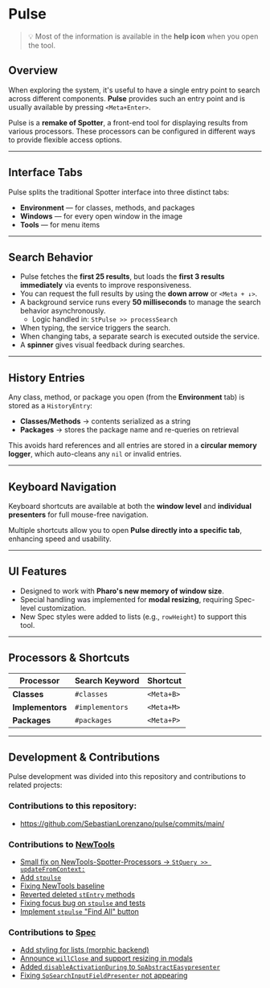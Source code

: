 # Pulse

> 💡 Most of the information is available in the **help icon** when you open the tool.

## Overview

When exploring the system, it's useful to have a single entry point to search across different components. **Pulse** provides such an entry point and is usually available by pressing `<Meta+Enter>`.

Pulse is a **remake of Spotter**, a front-end tool for displaying results from various processors. These processors can be configured in different ways to provide flexible access options.

---

## Interface Tabs

Pulse splits the traditional Spotter interface into three distinct tabs:

- **Environment** — for classes, methods, and packages  
- **Windows** — for every open window in the image  
- **Tools** — for menu items  

---

## Search Behavior

- Pulse fetches the **first 25 results**, but loads the **first 3 results immediately** via events to improve responsiveness.
- You can request the full results by using the **down arrow** or `<Meta + ↓>`.
- A background service runs every **50 milliseconds** to manage the search behavior asynchronously.
  - Logic handled in: `StPulse >> processSearch`
- When typing, the service triggers the search.
- When changing tabs, a separate search is executed outside the service.
- A **spinner** gives visual feedback during searches.

---

## History Entries

Any class, method, or package you open (from the **Environment** tab) is stored as a `HistoryEntry`:

- **Classes/Methods** → contents serialized as a string  
- **Packages** → stores the package name and re-queries on retrieval  

This avoids hard references and all entries are stored in a **circular memory logger**, which auto-cleans any `nil` or invalid entries.

---

## Keyboard Navigation

Keyboard shortcuts are available at both the **window level** and **individual presenters** for full mouse-free navigation.

Multiple shortcuts allow you to open **Pulse directly into a specific tab**, enhancing speed and usability.

---

## UI Features

- Designed to work with **Pharo's new memory of window size**.
- Special handling was implemented for **modal resizing**, requiring Spec-level customization.
- New Spec styles were added to lists (e.g., `rowHeight`) to support this tool.

---

## Processors & Shortcuts

| Processor      | Search Keyword   | Shortcut     |
|----------------|------------------|--------------|
| **Classes**    | `#classes`       | `<Meta+B>`   |
| **Implementors** | `#implementors` | `<Meta+M>`   |
| **Packages**   | `#packages`      | `<Meta+P>`   |

---

## Development & Contributions

Pulse development was divided into this repository and contributions to related projects:

### Contributions to this repository:
- https://github.com/SebastianLorenzano/pulse/commits/main/

### Contributions to [NewTools](https://github.com/pharo-spec/NewTools)

- [Small fix on NewTools-Spotter-Processors → `StQuery >> updateFromContext:`](https://github.com/pharo-spec/NewTools/pull/1146)
- [Add `stpulse`](https://github.com/pharo-spec/NewTools/pull/1164)
- [Fixing NewTools baseline](https://github.com/pharo-spec/NewTools/pull/1181)
- [Reverted deleted `stEntry` methods](https://github.com/pharo-spec/NewTools/pull/1188)
- [Fixing focus bug on `stpulse` and tests](https://github.com/pharo-spec/NewTools/pull/1200)
- [Implement `stpulse` "Find All" button](https://github.com/pharo-spec/NewTools/pull/1201)

### Contributions to [Spec](https://github.com/pharo-spec/Spec)

- [Add styling for lists (morphic backend)](https://github.com/pharo-spec/Spec/pull/1775)
- [Announce `willClose` and support resizing in modals](https://github.com/pharo-spec/Spec/pull/1776)
- [Added `disableActivationDuring` to `SpAbstractEasypresenter`](https://github.com/pharo-spec/Spec/pull/1778)
- [Fixing `SpSearchInputFieldPresenter` not appearing](https://github.com/pharo-spec/Spec/pull/1796)
